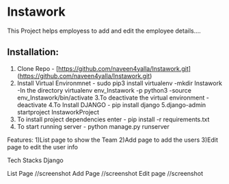 # Instawork

This Project helps employess to add and edit the employee details....

## Installation:
1. Clone Repo -  [https://github.com/naveen4yalla/Instawork.git] (https://github.com/naveen4yalla/Instawork.git)
2. Install Virtual Environmnet - sudo pip3 install virtualenv
  -mkdir Instawork
  -In the directory virtualenv env_Instawork -p python3 
  -source env_Instawork/bin/activate
3.To deactivate the virtual environment  - deactivate
4.To Install DJANGO -  pip install django
5.django-admin startproject InstaworkProject
6. To install project dependencies enter  - pip install -r requirements.txt
7. To start running server - python manage.py runserver

Features:
1)List page to show the Team
2)Add page to add the users 
3)Edit page to edit the user info 


Tech Stacks
Django

List Page //screenshot
Add Page //screenshot
Edit page //screenshot
